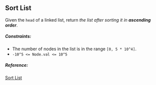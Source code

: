## Sort List

Given the `head` of a linked list, return _the list after sorting it in **ascending order**_.

##### Constraints:

- The number of nodes in the list is in the range `[0, 5 * 10^4]`.
- `-10^5 <= Node.val <= 10^5`

##### Reference:
[Sort List](https://leetcode.com/problems/sort-list/)

